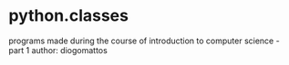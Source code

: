 # python.classes
programs made during the course of introduction to computer science - part 1
author: diogomattos
